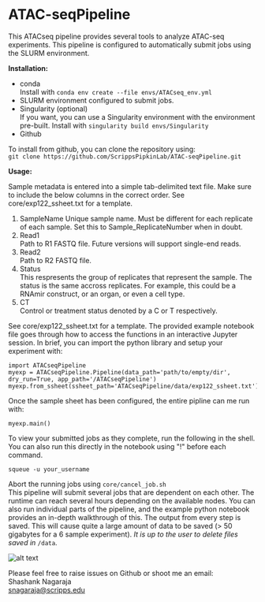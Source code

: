 # ATAC-seqPipeline


This ATACseq pipeline provides several tools to analyze ATAC-seq experiments. This pipeline is configured to automatically submit jobs using the SLURM environment. 

__Installation:__
* conda \
Install with `conda env create --file envs/ATACseq_env.yml`
* SLURM environment configured to submit jobs. 
* Singularity (optional) \
If you want, you can use a Singularity environment with the environment pre-built. Install with `singularity build envs/Singularity`
* Github

To install from github, you can clone the repository using: \
`git clone https://github.com/ScrippsPipkinLab/ATAC-seqPipeline.git`

__Usage:__

Sample metadata is entered into a simple tab-delimited text file. Make sure to include the below columns in the correct order. See core/exp122_ssheet.txt for a template. 

1. SampleName
Unique sample name. Must be different for each replicate of each sample. Set this to Sample_ReplicateNumber when in doubt. 
2. Read1 \
Path to R1 FASTQ file. Future versions will support single-end reads. 
3. Read2 \
Path to R2 FASTQ file.
4. Status \
This respresents the group of replicates that represent the sample. The status is the same accross replicates. For example, this could be a RNAmir construct, or an organ, or even a cell type. 
5. CT \
Control or treatment status denoted by a C or T respectively.

See core/exp122_ssheet.txt for a template. 
The provided example notebook file goes through how to access the functions in an interactive Jupyter session. In brief, you can import the python library and setup your experiment with: 
```
import ATACseqPipeline
myexp = ATACseqPipeline.Pipeline(data_path='path/to/empty/dir', dry_run=True, app_path='/ATACseqPipeline')
myexp.from_ssheet(ssheet_path='ATACseqPipeline/data/exp122_ssheet.txt')
```

Once the sample sheet has been configured, the entire pipline can me run with:

```
myexp.main()
```
To view your submitted jobs as they complete, run the following in the shell. You can also run this directly in the notebook using "!" before each command. 

```
squeue -u your_username
```
Abort the running jobs using `core/cancel_job.sh` \
This pipeline will submit several jobs that are dependent on each other. The runtime can reach several hours depending on the available nodes. You can also run individual parts of the pipeline, and the example python notebook provides an in-depth walkthrough of this. The output from every step is saved. This will cause quite a large amount of data to be saved (> 50 gigabytes for a 6 sample experiment). _It is up to the user to delete files saved in_ `/data`.

![alt text]([https://github.com/ScrippsPipkinLab/ATAC-seqPipeline/ATACseq_Pipeline.pdf](https://github.com/ScrippsPipkinLab/ATAC-seqPipeline/blob/858bd5e9e639f8f96c4bece51e00dcd3fd23764c/ATACseq_Pipeline.pdf))

Please feel free to raise issues on Github or shoot me an email: \
Shashank Nagaraja \
snagaraja@scripps.edu
